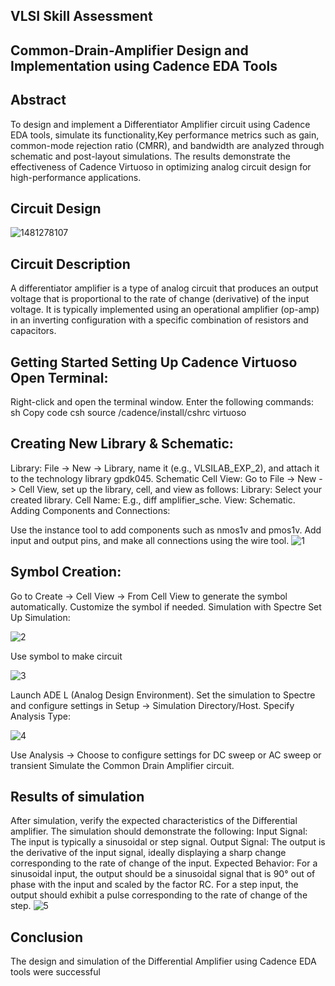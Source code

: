 ## VLSI Skill Assessment 

## Common-Drain-Amplifier Design and Implementation using Cadence EDA Tools

## Abstract
To design and implement a Differentiator Amplifier circuit using Cadence EDA tools, simulate its functionality,Key performance metrics such as gain, common-mode rejection ratio (CMRR), and bandwidth are analyzed through schematic and post-layout simulations. The results demonstrate the effectiveness of Cadence Virtuoso in optimizing analog circuit design for high-performance applications.

## Circuit Design
![1481278107](https://github.com/user-attachments/assets/83781705-3e2c-41b8-816a-abb07964679b)


## Circuit Description
A differentiator amplifier is a type of analog circuit that produces an output voltage that is proportional to the rate of change (derivative) of the input voltage. It is typically implemented using an operational amplifier (op-amp) in an inverting configuration with a specific combination of resistors and capacitors.

## Getting Started Setting Up Cadence Virtuoso Open Terminal:

Right-click and open the terminal window. Enter the following commands: sh Copy code csh source /cadence/install/cshrc virtuoso

## Creating New Library & Schematic:

Library: File -> New -> Library, name it (e.g., VLSILAB_EXP_2), and attach it to the technology library gpdk045. Schematic Cell View: Go to File -> New -> Cell View, set up the library, cell, and view as follows: Library: Select your created library. Cell Name: E.g., diff amplifier_sche. View: Schematic. Adding Components and Connections:

Use the instance tool to add components such as nmos1v and pmos1v. Add input and output pins, and make all connections using the wire tool.
![1](https://github.com/user-attachments/assets/1854dce9-319c-4992-8aa1-7a08f3d83704)


## Symbol Creation:

Go to Create -> Cell View -> From Cell View to generate the symbol automatically. Customize the symbol if needed. Simulation with Spectre Set Up Simulation: 

![2](https://github.com/user-attachments/assets/d7565733-4832-49b3-94b7-9e2e90fdfb5c)


Use symbol to make circuit 

![3](https://github.com/user-attachments/assets/ce643389-2353-4c75-8c4c-f64077290636)


Launch ADE L (Analog Design Environment). Set the simulation to Spectre and configure settings in Setup -> Simulation Directory/Host. Specify Analysis Type:

![4](https://github.com/user-attachments/assets/6e56c26d-56f2-48d9-8d1d-e179f0fd06aa)


Use Analysis -> Choose to configure settings for DC sweep or AC sweep or transient
Simulate the Common Drain Amplifier circuit.

## Results of simulation
After simulation, verify the expected characteristics of the Differential amplifier. The simulation should demonstrate the following:
Input Signal: The input is typically a sinusoidal or step signal.
Output Signal: The output is the derivative of the input signal, ideally displaying a sharp change corresponding to the rate of change of the input.
Expected Behavior:
For a sinusoidal input, the output should be a sinusoidal signal that is 90° out of phase with the input and scaled by the factor RC.
For a step input, the output should exhibit a pulse corresponding to the rate of change of the step.
![5](https://github.com/user-attachments/assets/fad57dbb-bfbc-49f3-953b-8cdbc7fcea54)

## Conclusion
The design and simulation of the Differential Amplifier using Cadence EDA tools were successful
